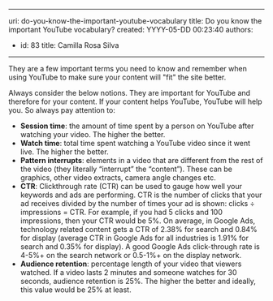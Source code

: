 

---
uri: do-you-know-the-important-youtube-vocabulary
title: Do you know the important YouTube vocabulary?
created: YYYY-05-DD 00:23:40
authors:
  - id: 83
    title: Camilla Rosa Silva
---




<span class='intro'> <p>They are a few important terms you need to know and remember when using YouTube to make sure your content will &quot;fit&quot; the site better.<br></p> </span>

<p>Always consider the below notions. They are important for YouTube and therefore for your content. If your content helps YouTube, YouTube will help you. So always pay attention to&#58;<br></p><ul><li><strong>Session time</strong>&#58; the amount of time spent by a person on YouTube after watching your video. The higher the better.</li><li><strong>Watch time</strong>&#58; total time spent watching a YouTube video since it went live. The higher the better.</li><li><strong>Pattern interrupts</strong>&#58; elements in a video that are different from the rest of the video (they literally “interrupt” the “content”). These can be graphics, other video extracts, camera angle changes etc.</li><li><strong>CTR</strong>&#58; Clickthrough rate (CTR) can be used to gauge how well your keywords and ads are performing. CTR is the number of clicks that your ad receives divided by the number of times your ad is shown&#58; clicks ÷ impressions = CTR. For example, if you had 5 clicks and 100 impressions, then your CTR would be 5%. On average, in Google&#160;Ads, technology related content gets a CTR of 2.38% for search and 0.84% for display (average CTR in Google&#160;Ads for all industries is 1.91% for search and 0.35% for display). A good Google&#160;Ads&#160;click-through rate is 4-5%+ on the search network or 0.5-1%+ on the display network.</li><li><strong>Audience retention</strong>&#58; percentage length of your video that viewers watched. If a video lasts 2 minutes and someone watches for 30 seconds, audience retention is 25%. The higher the better and ideally, this value would be 25% at least.</li></ul>


